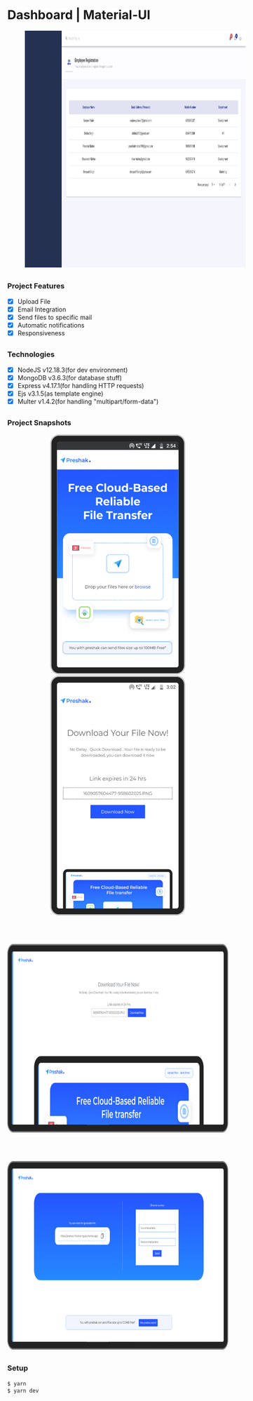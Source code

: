 <h1>Dashboard | Material-UI</h1>
<img src="https://github.com/SanjeevYadavcr7/Dashboard-material-ui/blob/main/Pagination.png" width="1000px" height="540px" hspace="40">

## <h3> Project Features </h3>
- [x] Upload File <br/>
- [x] Email Integration <br/>
- [x] Send files to specific mail <br/>
- [x] Automatic notifications<br/>
- [x] Responsiveness <br/>

## <h3> Technologies </h3>
- [x] NodeJS v12.18.3(for dev environment) <br/>
- [x] MongoDB v3.6.3(for database stuff) <br/>
- [x] Express v4.17.1(for handling HTTP requests) <br/>
- [x] Ejs v3.1.5(as template engine)<br/>
- [x] Multer v1.4.2(for handling "multipart/form-data") <br/>

## <h3>Project Snapshots</h3>
<p align="center">
<img src="https://github.com/SanjeevYadavcr7/Preshak-FileSharing/blob/main/mobile-preshak3.png" width="308px" height="547px" hspace="40">
<img src="https://github.com/SanjeevYadavcr7/Preshak-FileSharing/blob/main/mobile-preshak2.png" width="308px" height="547px" hspace="40"> 
</p>
<br/>
<br/>
<p align="center"><img src="https://github.com/SanjeevYadavcr7/Preshak-FileSharing/blob/main/desktop-preshak.png" width="800px" height="430px"></p>
<br/>
<br/>
<p align="center"><img src="https://github.com/SanjeevYadavcr7/Preshak-FileSharing/blob/main/desktop-mail1.png" width="800px" height="430px"></p>

## <h3>Setup</h3>
```
$ yarn
$ yarn dev
```

